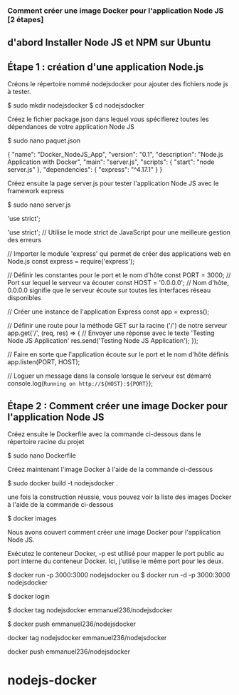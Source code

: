 ### Comment créer une image Docker pour l'application Node JS [2 étapes]

## d'abord Installer Node JS et NPM sur Ubuntu

## Étape 1 : création d'une application Node.js
Créons le répertoire nommé nodejsdocker pour ajouter des fichiers node js à tester.

$ sudo mkdir nodejsdocker
$ cd nodejsdocker

Créez le fichier package.json dans lequel vous spécifierez toutes les dépendances de votre application Node JS

$ sudo nano paquet.json

{
  "name": "Docker_NodeJS_App",
  "version": "0.1",
  "description": "Node.js Application with Docker",
  "main": "server.js",
  "scripts": {
    "start": "node server.js"
  },
  "dependencies": {
    "express": "^4.17.1"
  }
}

Créez ensuite la page server.js pour tester l'application Node JS avec le framework express

$ sudo nano server.js

'use strict';

'use strict'; // Utilise le mode strict de JavaScript pour une meilleure gestion des erreurs

// Importer le module 'express' qui permet de créer des applications web en Node.js
const express = require('express');

// Définir les constantes pour le port et le nom d'hôte
const PORT = 3000; // Port sur lequel le serveur va écouter
const HOST = '0.0.0.0'; // Nom d'hôte, 0.0.0.0 signifie que le serveur écoute sur toutes les interfaces réseau disponibles

// Créer une instance de l'application Express
const app = express();

// Définir une route pour la méthode GET sur la racine ('/') de notre serveur
app.get('/', (req, res) => {
  // Envoyer une réponse avec le texte 'Testing Node JS Application'
  res.send('Testing Node JS Application');
});

// Faire en sorte que l'application écoute sur le port et le nom d'hôte définis
app.listen(PORT, HOST);

// Loguer un message dans la console lorsque le serveur est démarré
console.log(`Running on http://${HOST}:${PORT}`);


## Étape 2 : Comment créer une image Docker pour l'application Node JS

Créez ensuite le Dockerfile avec la commande ci-dessous dans le répertoire racine du projet

$ sudo nano Dockerfile

Créez maintenant l'image Docker à l'aide de la commande ci-dessous

$ sudo docker build -t nodejsdocker .

une fois la construction réussie, vous pouvez voir la liste des images  Docker à l'aide de la commande ci-dessous

$ docker images

Nous avons couvert comment créer une image  Docker pour l'application Node JS.


Exécutez le conteneur Docker, -p est utilisé pour mapper le port public au port interne du conteneur Docker. Ici, j'utilise le même port pour les deux.

$ docker run -p 3000:3000 nodejsdocker
ou
$ docker run -d  -p 3000:3000 nodejsdocker

$ docker login 

$ docker tag nodejsdocker emmanuel236/nodejsdocker

$ docker push emmanuel236/nodejsdocker


docker tag nodejsdocker emmanuel236/nodejsdocker

docker push emmanuel236/nodejsdocker
# nodejs-docker
